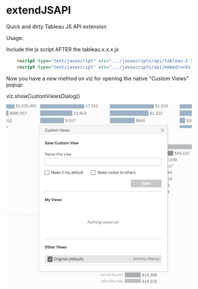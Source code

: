 # extendJSAPI
Quick and dirty Tableau JS API extension

Usage:

Include the js script AFTER the tableau.x.x.x.js

```html
    <script type="text/javascript" src=".../javascripts/api/tableau-2.5.1.js"></script>
	<script type="text/javascript" src=".../javascripts/api/embedrocks.js"></script>
```


Now you have a new method on viz for opening the native "Custom Views" popup:

viz.showCustomViewsDialog()

![ScreenShot](https://raw.githubusercontent.com/aalteirac/extendJSAPI/master/pic.png)
